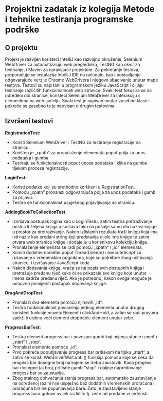 # Projektni zadatak iz kolegija Metode i tehnike testiranja programske podrške

## O projektu

Projekt je razvijen koristeći IntelliJ kao razvojno okruženje, Selenium WebDriver za automatizaciju web preglednika, TestNG kao okvir za testiranje, i Maven za upravljanje projektom. Za pokretanje testova, preporučuje se instalacija IntelliJ IDE na računalo, kao i postavljanje odgovarajuće verzije Chrome WebDrivera i njegovo ubacivanje unutar mape testova.
Testovi su napisani u programskom jeziku JavaScript i ciljaju testiranje različitih funkcionalnosti web stranice. Svaki test fokusira se na određeni dio stranice, koristeći Selenium WebDriver za interakciju s elementima na web sučelju. 
Svaki test je napisan unutar zasebne klase i pokreće se zasebno te je neovisan o drugim testovima.
## Izvršeni testovi

**RegistrationTest:**
- Koristi Selenium WebDriver i TestNG za testiranje registracije na stranicu.
- Korišten je „xpath“ za pronalaženje elemenata poput polja za unos podataka i gumba.
- Testiraju se funkcionalnosti poput unosa podataka i klika na gumbe tijekom procesa registracije.
  
**LoginTest:**
- Koristi podatke koji su prethodno korišteni u RegistrationTest.
-	Pomoću „xpath“ pronalazi odgovarajuća polja za unos podataka i gumb za prijavu.
-	Testira se funkcionalnost uspješnog prijavljivanja na stranicu.
  
**AddingBookToCollectionTest:**
-	Izvršava postupak logina kao u LoginTestu, zatim testira pretraživanje postoji li željena knjiga u sustavu tako da pošalje samo dio naziva knjige u prostor za pretraživanje. Nakon izlistanih rezultata traži knjigu koja ima isti naziv kao predani string koji predstavlja cijelo ime knjige te zatim otvara web stranicu knjige i dodaje ju u korisnikovu kolekciju knjiga.
-	Pronalaženje elemenata se radi pomoću „xpath“ i „id“ elemenata.
-	Koristi dodatne naredbe poput Thread.sleep() i executeScript za rukovanje s vremenskim odgodama, koje su potrebne zbog učitavanja stranice, i izvršavanje JavaScript koda.
-	Nakon dodavanja knjige, vraća se na popis svih dostupnih knjiga i pretražuje predanu riječ kako bi se prikazale sve knjige koje unutar imena sadrže predanu riječ. Ako je potrebno, nakon ovoga moguće je ponovno primijeniti postupak dodavanja knjige.
  
**DragAndDropTest:**
-	Pronalazi dva elementa pomoću njihovih „id“.
-	Testira funkcionalnost povlačenja jednog elementa unutar drugog koristeći funkcije movetoElement i clickAndHold, a zatim se radi provjera sadrži li uistinu veći element droppable element unutar sebe.

**ProgressBarTest:**
-	Testira element progress bar i povezani gumb koji mijenja stanje između „start“ i „stop“.
-	Pronalazi elemente pomoću „id“.
-	Prvo pokreće popunjavanje progress bar pritiskom na tipku „start“, a zatim  se koristi WebDriverWait.until() funckija pomoću koje se čeka da progess bar dosegne broj na kojem se treba zaustaviti. Kada progess bar dosegne taj broj, pritisne gumb "stop" i daljnje napredovanje progess bar se zaustavlja.
-	Zbog stalnog dohvaćanja stanja progress bar, automatsko zaustavljanje na određenoj razini nije uspješno bez dodatnih vremenskih proračuna i proračuna brzine popunjavanja bara. Zato je zaustavljeno stanje progress bara gotovo uvijek različito tj. veće od predane vrijednosti.


